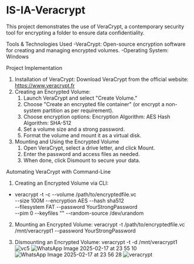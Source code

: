 # IS-IA-Veracrypt 
This project demonstrates the use of VeraCrypt, a contemporary security tool for encrypting a folder to ensure data confidentiality.

Tools & Technologies Used
  -VeraCrypt: Open-source encryption software for creating and managing encrypted volumes.
  -Operating System: Windows 

Project Implementation
1. Installation of VeraCrypt: 
   Download VeraCrypt from the official website: https://www.veracrypt.fr
2. Creating an Encrypted Volume: 
   1. Launch VeraCrypt and select "Create Volume."
   2. Choose "Create an encrypted file container" (or encrypt a non-system partition as per requirement).
   3. Choose encryption options:
     Encryption Algorithm: AES
     Hash Algorithm: SHA-512
   4. Set a volume size and a strong password.
   5. Format the volume and mount it as a virtual disk.
3. Mounting and Using the Encrypted Volume
    1. Open VeraCrypt, select a drive letter, and click Mount.
    2. Enter the password and access files as needed.
    3. When done, click Dismount to secure your data.

Automating VeraCrypt with Command-Line
1.  Creating an Encrypted Volume via CLI: 
   - veracrypt -t -c --volume /path/to/encryptedfile.vc \
          --size 100M --encryption AES --hash sha512 \
          --filesystem FAT --password YourStrongPassword \
          --pim 0 --keyfiles "" --random-source /dev/urandom

2. Mounting an Encrypted Volume: 
   veracrypt -t /path/to/encryptedfile.vc /mnt/veracrypt1 --password YourStrongPassword
   
3. Dismounting an Encrypted Volume: 
   veracrypt -t -d /mnt/veracrypt1
![vc5](https://github.com/user-attachments/assets/30fc5932-62c1-4844-a2b2-2c6c97de31e9)
![WhatsApp Image 2025-02-17 at 23 55 10](https://github.com/user-attachments/assets/38989bf5-6962-4661-9c47-65910d5acc14)
![WhatsApp Image 2025-02-17 at 23 56 28](https://github.com/user-attachments/assets/2f9a647b-7f02-4117-9370-63ba218bd905)
![veracrypt](https://github.com/user-attachments/assets/b1f21753-e1f9-4994-b653-08992e6772fd)
